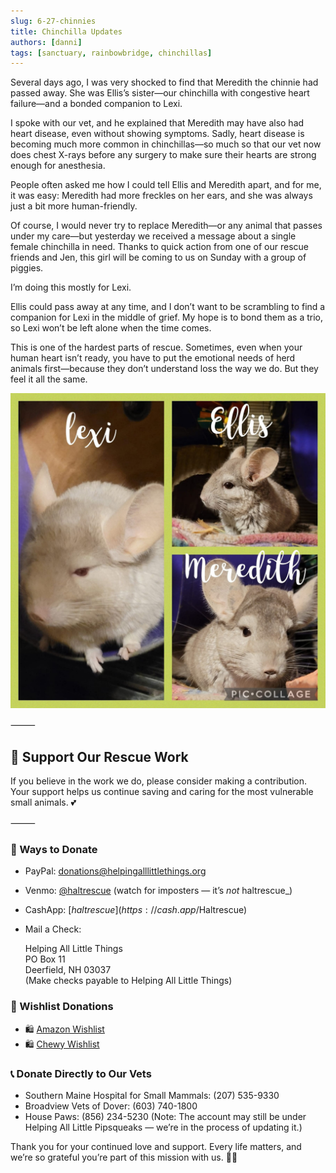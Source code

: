```yaml
---
slug: 6-27-chinnies
title: Chinchilla Updates
authors: [danni]
tags: [sanctuary, rainbowbridge, chinchillas]
---
```


Several days ago, I was very shocked to find that Meredith the chinnie had passed away. She was Ellis’s sister—our chinchilla with congestive heart failure—and a bonded companion to Lexi.

<!-- truncate -->

I spoke with our vet, and he explained that Meredith may have also had heart disease, even without showing symptoms. Sadly, heart disease is becoming much more common in chinchillas—so much so that our vet now does chest X-rays before any surgery to make sure their hearts are strong enough for anesthesia.

People often asked me how I could tell Ellis and Meredith apart, and for me, it was easy:
Meredith had more freckles on her ears, and she was always just a bit more human-friendly.

Of course, I would never try to replace Meredith—or any animal that passes under my care—but yesterday we received a message about a single female chinchilla in need. Thanks to quick action from one of our rescue friends and Jen, this girl will be coming to us on Sunday with a group of piggies.

I’m doing this mostly for Lexi.

Ellis could pass away at any time, and I don’t want to be scrambling to find a companion for Lexi in the middle of grief. My hope is to bond them as a trio, so Lexi won’t be left alone when the time comes.

This is one of the hardest parts of rescue. Sometimes, even when your human heart isn’t ready, you have to put the emotional needs of herd animals first—because they don’t understand loss the way we do. But they feel it all the same.

![Chinchillas](chinnies.jpg)

⸻

## 🙏  Support Our Rescue Work

If you believe in the work we do, please consider making a contribution.
Your support helps us continue saving and caring for the most vulnerable small animals. 💕

⸻

### 💸  Ways to Donate
 - PayPal: donations@helpingalllittlethings.org
 - Venmo: [@haltrescue](https://account.venmo.com/u/haltrescue) (watch for imposters — it’s _not_ haltrescue_)
 - CashApp: [$haltrescue](https://cash.app/$Haltrescue)
 - Mail a Check:  
  
    Helping All Little Things    
    PO Box 11    
    Deerfield, NH 03037    
    (Make checks payable to Helping All Little Things)    


### 🛒 Wishlist Donations
 - 🛍️ [Amazon Wishlist](https://tinyurl.com/HALT-Amazon-Wishlist)
 - 🛍️ [Chewy Wishlist](https://tinyurl.com/HALT-Chewy-Wishlist)


### 📞 Donate Directly to Our Vets
 - Southern Maine Hospital for Small Mammals: (207) 535-9330
 - Broadview Vets of Dover: (603) 740-1800
 - House Paws: (856) 234-5230
(Note: The account may still be under Helping All Little Pipsqueaks — we’re in the process of updating it.)

Thank you for your continued love and support.
Every life matters, and we’re so grateful you’re part of this mission with us. 🐹💕
